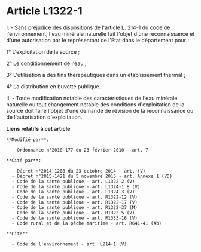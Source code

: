 # Article L1322-1

I. - Sans préjudice des dispositions de l'article L. 214-1 du code de l'environnement, l'eau minérale naturelle fait l'objet
d'une reconnaissance et d'une autorisation par le représentant de l'Etat dans le département pour : 

1° L'exploitation de la source ; 

2° Le conditionnement de l'eau ; 

3° L'utilisation à des fins thérapeutiques dans un établissement thermal ; 

4° La distribution en buvette publique. 

II. - Toute modification notable des caractéristiques de l'eau minérale naturelle ou tout changement notable des conditions
d'exploitation de la source doit faire l'objet d'une demande de révision de la reconnaissance ou de l'autorisation
d'exploitation.

**Liens relatifs à cet article**

	**Modifié par**:

	  - Ordonnance n°2010-177 du 23 février 2010 - art. 7

	**Cité par**:

	  - Décret n°2014-1288 du 23 octobre 2014 - art. (V)
	  - Décret n°2015-1421 du 5 novembre 2015 - art. Annexe 1 (VD)
	  - Code de la santé publique - art. L1322-2 (V)
	  - Code de la santé publique - art. L1324-1 B (V)
	  - Code de la santé publique - art. L1324-3 (V)
	  - Code de la santé publique - art. R1322-12 (V)
	  - Code de la santé publique - art. R1322-17 (V)
	  - Code de la santé publique - art. R1322-37 (M)
	  - Code de la santé publique - art. R1322-5 (V)
	  - Code de la santé publique - art. R1333-16 (V)
	  - Code rural et de la pêche maritime - art. R641-41 (Ab)

	**Cite**:

	  - Code de l'environnement - art. L214-1 (V)
